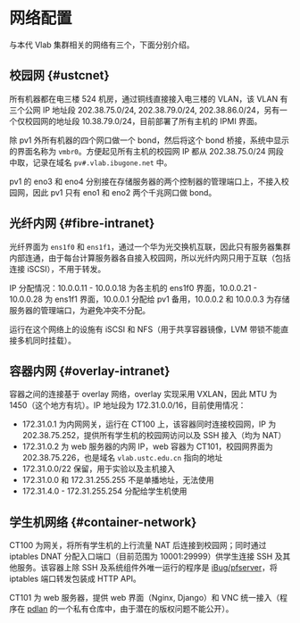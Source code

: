 # 网络配置

与本代 Vlab 集群相关的网络有三个，下面分别介绍。

## 校园网 {#ustcnet}

所有机器都在电三楼 524 机房，通过铜线直接接入电三楼的 VLAN，该 VLAN 有三个公网 IP 地址段 202.38.75.0/24, 202.38.79.0/24, 202.38.86.0/24，另有一个仅校园网的地址段 10.38.79.0/24，目前部署了所有主机的 IPMI 界面。

除 pv1 外所有机器的四个网口做一个 bond，然后将这个 bond 桥接，系统中显示的界面名称为 `vmbr0`。方便起见所有主机的校园网 IP 都从 202.38.75.0/24 网段中取，记录在域名 `pv#.vlab.ibugone.net` 中。

pv1 的 eno3 和 eno4 分别接在存储服务器的两个控制器的管理端口上，不接入校园网，因此 pv1 只有 eno1 和 eno2 两个千兆网口做 bond。

## 光纤内网 {#fibre-intranet}

光纤界面为 `ens1f0` 和 `ens1f1`，通过一个华为光交换机互联，因此只有服务器集群内部连通，由于每台计算服务器各自接入校园网，所以光纤内网只用于互联（包括连接 iSCSI），不用于转发。

IP 分配情况：10.0.0.11 - 10.0.0.18 为各主机的 ens1f0 界面，10.0.0.21 - 10.0.0.28 为 ens1f1 界面，10.0.0.1 分配给 pv1 备用，10.0.0.2 和 10.0.0.3 为存储服务器的管理端口，为避免冲突不分配。

运行在这个网络上的设施有 iSCSI 和 NFS（用于共享容器镜像，LVM 带锁不能直接多机同时挂载）。

## 容器内网 {#overlay-intranet}

容器之间的连接基于 overlay 网络，overlay 实现采用 VXLAN，因此 MTU 为 1450（这个地方有坑）。IP 地址段为 172.31.0.0/16，目前使用情况：

- 172.31.0.1 为内网网关，运行在 CT100 上，该容器同时连接校园网，IP 为 202.38.75.252，提供所有学生机的校园网访问以及 SSH 接入（均为 NAT）
- 172.31.0.2 为 web 服务器的内网 IP，web 容器为 CT101，校园网界面为 202.38.75.226，也是域名 `vlab.ustc.edu.cn` 指向的地址
- 172.31.0.0/22 保留，用于实验以及主机接入
- 172.31.0.0 和 172.31.255.255 不是单播地址，无法使用
- 172.31.4.0 - 172.31.255.254 分配给学生机使用

## 学生机网络 {#container-network}

CT100 为网关，将所有学生机的上行流量 NAT 后连接到校园网；同时通过 iptables DNAT 分配入口端口（目前范围为 10001:29999）供学生连接 SSH 及其他服务。该容器上除 SSH 及系统组件外唯一运行的程序是 [iBug/pfserver](https://github.com/iBug/pfserver)，将 iptables 端口转发包装成 HTTP API。

CT101 为 web 服务器，提供 web 界面（Nginx, Django）和 VNC 统一接入（程序在 [pdlan](https://github.com/pdlan) 的一个私有仓库中，由于潜在的版权问题不能公开）。
